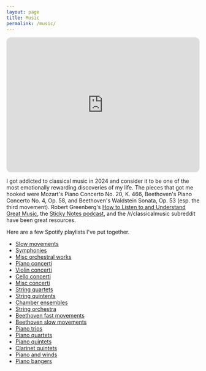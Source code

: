 ```yaml
---
layout: page
title: Music
permalink: /music/
---
```


<iframe
  style="border-radius:12px"
  src="https://open.spotify.com/embed/playlist/1aBExd90ioxHqzRrfs4Dhr?utm_source=generator&theme=0"
  width="100%"
  height="352"
  frameBorder="0"
  allowfullscreen=""
  allow="autoplay; clipboard-write; encrypted-media; fullscreen; picture-in-picture"
  loading="lazy"></iframe>




I got addicted to classical music in 2024 and consider it to be one of the most emotionally rewarding discoveries of my life. The pieces that got me hooked were Mozart's Piano Concerto No. 20, K. 466, Beethoven's Piano Concerto No. 4, Op. 58, and Beethoven's Waldstein Sonata, Op. 53 (esp. the third movement). Robert Greenberg's [How to Listen to and Understand Great Music](https://www.audible.com/pd/How-to-Listen-to-and-Understand-Great-Music-3rd-Edition-Audiobook/B00DDVQIM2), the [Sticky Notes podcast](https://stickynotespodcast.libsyn.com/), and the /r/classicalmusic subreddit have been great resources.

Here are a few Spotify playlists I've put together.

* [Slow movements](https://open.spotify.com/playlist/3XU09g8N8cbWzFIgqJdkeL?si=a5b387a7369e4fff)
* [Symphonies](https://open.spotify.com/playlist/3h0roLxlsYWy5Qy3FuBW9w?si=e27554879f2d4d82)
* [Misc orchestral works](https://open.spotify.com/playlist/6Doj5EEJOYBlUxyAthkygo?si=934b1d3a308f4b4e)
* [Piano concerti](https://open.spotify.com/playlist/20Y6NRhIlhNEFNBzeN2u6R?si=5e127130c5634a26)
* [Violin concerti](https://open.spotify.com/playlist/0bJfc7SsRnoCXAfz7SM5lZ?si=11b69b6ccf8d4b5e)
* [Cello concerti](https://open.spotify.com/playlist/4MaKe7CUEHlIyq55BQ1hjC?si=24aa3938a65e4204)
* [Misc concerti](https://open.spotify.com/playlist/2R7sdwgykFVlqHlcJHh8N1?si=691fc5f08274410b)
* [String quartets](https://open.spotify.com/playlist/5FSU7FuZ2Wfjlo9xytN240?si=a07b0818266a4411)
* [String quintents](https://open.spotify.com/playlist/4kNlfT1n1WVZ3M2uiKexRl?si=6bb0273cac3843d5)
* [Chamber ensembles](https://open.spotify.com/playlist/5FrEvb2O6Jdv3NEADVeBF0?si=36dc9d2cf78d429e)
* [String orchestra](https://open.spotify.com/playlist/0KSuOmOrHCrOMe4JI2eiPD?si=b7d3356869f041b7)
* [Beethoven fast movements](https://open.spotify.com/playlist/0UFQtW7EqHHIseBzklBNyh?si=4a5a5ff0b344402c)
* [Beethoven slow movements](https://open.spotify.com/playlist/09aBRIJfyXVb0R6P8F3XdZ?si=1e3570405cff459e)
* [Piano trios](https://open.spotify.com/playlist/2qNNLI9k2phhmNQ61BKiUg?si=559af09a23824cda)
* [Piano quartets](https://open.spotify.com/playlist/0gM3MaLEtn2DBhlDdoGNFa?si=c33cda1c08244b6e)
* [Piano quintets](https://open.spotify.com/playlist/53WSENp663YHza73Ww9Nyi?si=0467e06469b34fb3)
* [Clarinet quintets](https://open.spotify.com/playlist/3MD6k3pEVY7sNa0smvuvz9?si=17bb2542e1e04882)
* [Piano and winds](https://open.spotify.com/playlist/4ZSdMfeVX8PGykz9Nyr0GW?si=bd51faa4f8d3495e)
* [Piano bangers](https://open.spotify.com/playlist/6kURKdivewP2JlCzUJOZGX?si=b01ab0153d12430c)
